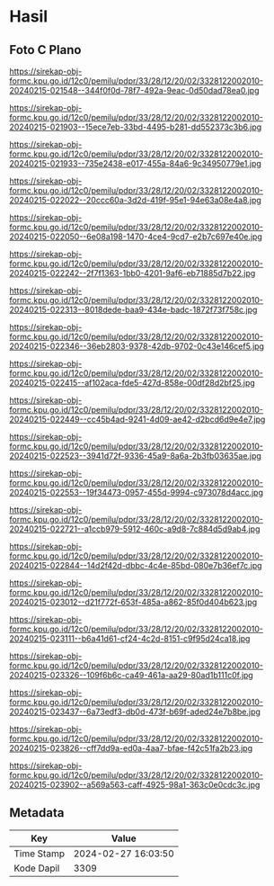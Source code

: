 # Hasil

## Foto C Plano

https://sirekap-obj-formc.kpu.go.id/12c0/pemilu/pdpr/33/28/12/20/02/3328122002010-20240215-021548--344f0f0d-78f7-492a-9eac-0d50dad78ea0.jpg

https://sirekap-obj-formc.kpu.go.id/12c0/pemilu/pdpr/33/28/12/20/02/3328122002010-20240215-021903--15ece7eb-33bd-4495-b281-dd552373c3b6.jpg

https://sirekap-obj-formc.kpu.go.id/12c0/pemilu/pdpr/33/28/12/20/02/3328122002010-20240215-021933--735e2438-e017-455a-84a6-9c34950779e1.jpg

https://sirekap-obj-formc.kpu.go.id/12c0/pemilu/pdpr/33/28/12/20/02/3328122002010-20240215-022022--20ccc60a-3d2d-419f-95e1-94e63a08e4a8.jpg

https://sirekap-obj-formc.kpu.go.id/12c0/pemilu/pdpr/33/28/12/20/02/3328122002010-20240215-022050--6e08a198-1470-4ce4-9cd7-e2b7c697e40e.jpg

https://sirekap-obj-formc.kpu.go.id/12c0/pemilu/pdpr/33/28/12/20/02/3328122002010-20240215-022242--2f7f1363-1bb0-4201-9af6-eb71885d7b22.jpg

https://sirekap-obj-formc.kpu.go.id/12c0/pemilu/pdpr/33/28/12/20/02/3328122002010-20240215-022313--8018dede-baa9-434e-badc-1872f73f758c.jpg

https://sirekap-obj-formc.kpu.go.id/12c0/pemilu/pdpr/33/28/12/20/02/3328122002010-20240215-022346--36eb2803-9378-42db-9702-0c43e146cef5.jpg

https://sirekap-obj-formc.kpu.go.id/12c0/pemilu/pdpr/33/28/12/20/02/3328122002010-20240215-022415--af102aca-fde5-427d-858e-00df28d2bf25.jpg

https://sirekap-obj-formc.kpu.go.id/12c0/pemilu/pdpr/33/28/12/20/02/3328122002010-20240215-022449--cc45b4ad-9241-4d09-ae42-d2bcd6d9e4e7.jpg

https://sirekap-obj-formc.kpu.go.id/12c0/pemilu/pdpr/33/28/12/20/02/3328122002010-20240215-022523--3941d72f-9336-45a9-8a6a-2b3fb03635ae.jpg

https://sirekap-obj-formc.kpu.go.id/12c0/pemilu/pdpr/33/28/12/20/02/3328122002010-20240215-022553--19f34473-0957-455d-9994-c973078d4acc.jpg

https://sirekap-obj-formc.kpu.go.id/12c0/pemilu/pdpr/33/28/12/20/02/3328122002010-20240215-022721--a1ccb979-5912-460c-a9d8-7c884d5d9ab4.jpg

https://sirekap-obj-formc.kpu.go.id/12c0/pemilu/pdpr/33/28/12/20/02/3328122002010-20240215-022844--14d2f42d-dbbc-4c4e-85bd-080e7b36ef7c.jpg

https://sirekap-obj-formc.kpu.go.id/12c0/pemilu/pdpr/33/28/12/20/02/3328122002010-20240215-023012--d21f772f-653f-485a-a862-85f0d404b623.jpg

https://sirekap-obj-formc.kpu.go.id/12c0/pemilu/pdpr/33/28/12/20/02/3328122002010-20240215-023111--b6a41d61-cf24-4c2d-8151-c9f95d24ca18.jpg

https://sirekap-obj-formc.kpu.go.id/12c0/pemilu/pdpr/33/28/12/20/02/3328122002010-20240215-023326--109f6b6c-ca49-461a-aa29-80ad1b111c0f.jpg

https://sirekap-obj-formc.kpu.go.id/12c0/pemilu/pdpr/33/28/12/20/02/3328122002010-20240215-023437--6a73edf3-db0d-473f-b69f-aded24e7b8be.jpg

https://sirekap-obj-formc.kpu.go.id/12c0/pemilu/pdpr/33/28/12/20/02/3328122002010-20240215-023826--cff7dd9a-ed0a-4aa7-bfae-f42c51fa2b23.jpg

https://sirekap-obj-formc.kpu.go.id/12c0/pemilu/pdpr/33/28/12/20/02/3328122002010-20240215-023902--a569a563-caff-4925-98a1-363c0e0cdc3c.jpg


## Metadata

| Key        | Value               |
| ---------- | ------------------- |
| Time Stamp | 2024-02-27 16:03:50 |
| Kode Dapil | 3309                |



